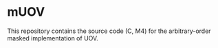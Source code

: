 # mUOV
This repository contains the source code (C, M4) for the arbitrary-order masked implementation of UOV.
